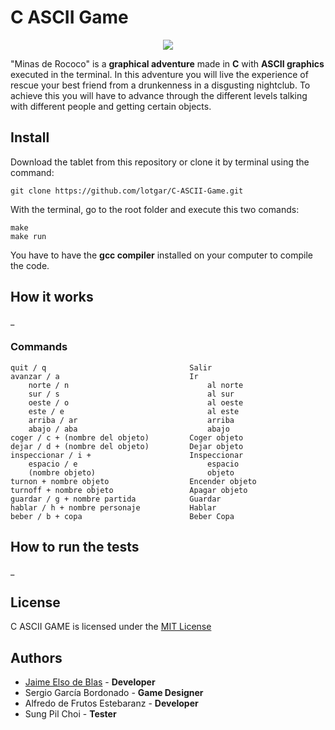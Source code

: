 # C ASCII Game

<p align="center">
    <img src="https://raw.githubusercontent.com/lotgar/C-ASCII-Game/master/logo.png">
</p>

"Minas de Rococo" is a **graphical adventure** made in **C** with **ASCII graphics** executed in the terminal. In this adventure you will live the experience of rescue your best friend from a drunkenness in a disgusting nightclub. To achieve this you will have to advance through the different levels talking with different people and getting certain objects. 

## Install

Download the tablet from this repository or clone it by terminal using the command:

```shell
git clone https://github.com/lotgar/C-ASCII-Game.git
```

With the terminal, go to the root folder and execute this two comands:

```shell
make
make run
```

You have to have the **gcc compiler** installed on your computer to compile the code.

## How it works

_

### Commands

```shell
quit / q                                Salir
avanzar / a                             Ir
    norte / n                               al norte
    sur / s                                 al sur
    oeste / o                               al oeste
    este / e                                al este
    arriba / ar                             arriba
    abajo / aba                             abajo
coger / c + (nombre del objeto)         Coger objeto
dejar / d + (nombre del objeto)         Dejar objeto
inspeccionar / i +                      Inspeccionar
    espacio / e                             espacio
    (nombre objeto)                         objeto
turnon + nombre objeto                  Encender objeto
turnoff + nombre objeto                 Apagar objeto
guardar / g + nombre partida            Guardar
hablar / h + nombre personaje           Hablar
beber / b + copa                        Beber Copa
```

## How to run the tests

_

## License

C ASCII GAME is licensed under the [MIT License](https://github.com/lotgar/C-ASCII-Game/blob/master/LICENSE)

## Authors

- [Jaime Elso de Blas](https://jaimeelso.com/) - **Developer**
- Sergio García Bordonado - **Game Designer**
- Alfredo de Frutos Estebaranz - **Developer**
- Sung Pil Choi - **Tester**
